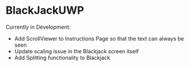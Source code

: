 # BlackJackUWP

Currently in Development:
- Add ScrollViewer to Instructions Page so that the text can always be seen
- Update scaling issue in the Blackjack screen itself
- Add Splitting functionality to Blackjack
